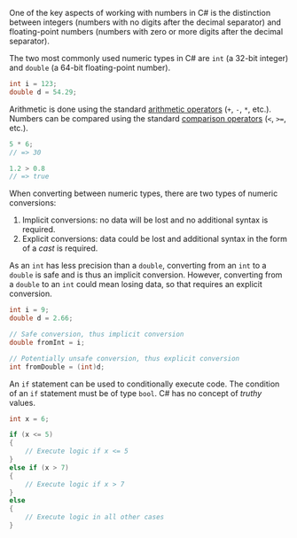 One of the key aspects of working with numbers in C# is the distinction between integers (numbers with no digits after the decimal separator) and floating-point numbers (numbers with zero or more digits after the decimal separator).

The two most commonly used numeric types in C# are `int` (a 32-bit integer) and `double` (a 64-bit floating-point number).

```csharp
int i = 123;
double d = 54.29;
```

Arithmetic is done using the standard [arithmetic operators][arithmetic-operators] (`+`, `-`, `*`, etc.). Numbers can be compared using the standard [comparison operators][comparison-operators] (`<`, `>=`, etc.).

```csharp
5 * 6;
// => 30

1.2 > 0.8
// => true
```

When converting between numeric types, there are two types of numeric conversions:

1. Implicit conversions: no data will be lost and no additional syntax is required.
2. Explicit conversions: data could be lost and additional syntax in the form of a _cast_ is required.

As an `int` has less precision than a `double`, converting from an `int` to a `double` is safe and is thus an implicit conversion. However, converting from a `double` to an `int` could mean losing data, so that requires an explicit conversion.

```csharp
int i = 9;
double d = 2.66;

// Safe conversion, thus implicit conversion
double fromInt = i;

// Potentially unsafe conversion, thus explicit conversion
int fromDouble = (int)d;
```

An `if` statement can be used to conditionally execute code. The condition of an `if` statement must be of type `bool`. C# has no concept of _truthy_ values.

```csharp
int x = 6;

if (x <= 5)
{
    // Execute logic if x <= 5
}
else if (x > 7)
{
    // Execute logic if x > 7
}
else
{
    // Execute logic in all other cases
}
```

[arithmetic-operators]: https://docs.microsoft.com/en-us/dotnet/csharp/language-reference/operators/arithmetic-operators
[equality-operators]: https://docs.microsoft.com/en-us/dotnet/csharp/language-reference/operators/equality-operators
[comparison-operators]: https://docs.microsoft.com/en-us/dotnet/csharp/language-reference/operators/comparison-operators
